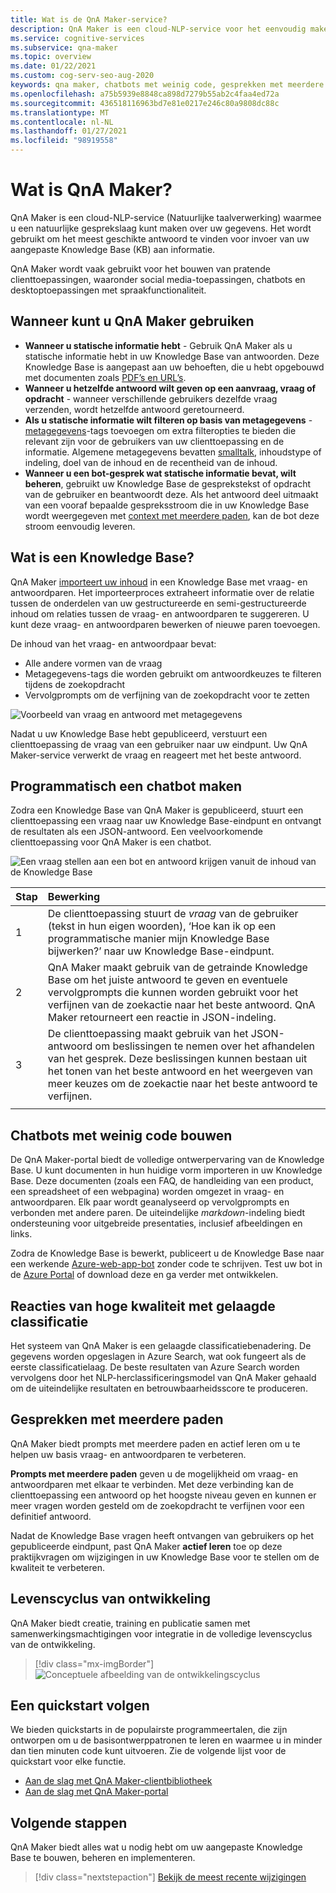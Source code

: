```yaml
---
title: Wat is de QnA Maker-service?
description: QnA Maker is een cloud-NLP-service voor het eenvoudig maken van een natuurlijke gesprekslaag over uw gegevens. Het kan worden gebruikt om het meest geschikte antwoord te vinden voor een bepaalde invoer in natuurlijke taal, vanuit uw aangepaste Knowledge Base (KB) aan informatie.
ms.service: cognitive-services
ms.subservice: qna-maker
ms.topic: overview
ms.date: 01/22/2021
ms.custom: cog-serv-seo-aug-2020
keywords: qna maker, chatbots met weinig code, gesprekken met meerdere paden
ms.openlocfilehash: a75b5939e8848ca898d7279b55ab2c4faa4ed72a
ms.sourcegitcommit: 436518116963bd7e81e0217e246c80a9808dc88c
ms.translationtype: MT
ms.contentlocale: nl-NL
ms.lasthandoff: 01/27/2021
ms.locfileid: "98919558"
---
```

# <a name="what-is-qna-maker"></a>Wat is QnA Maker?

QnA Maker is een cloud-NLP-service (Natuurlijke taalverwerking) waarmee u een natuurlijke gesprekslaag kunt maken over uw gegevens. Het wordt gebruikt om het meest geschikte antwoord te vinden voor invoer van uw aangepaste Knowledge Base (KB) aan informatie.

QnA Maker wordt vaak gebruikt voor het bouwen van pratende clienttoepassingen, waaronder social media-toepassingen, chatbots en desktoptoepassingen met spraakfunctionaliteit.

## <a name="when-to-use-qna-maker"></a>Wanneer kunt u QnA Maker gebruiken

* **Wanneer u statische informatie hebt** - Gebruik QnA Maker als u statische informatie hebt in uw Knowledge Base van antwoorden. Deze Knowledge Base is aangepast aan uw behoeften, die u hebt opgebouwd met documenten zoals [PDF’s en URL’s](../Concepts/data-sources-and-content.md).
* **Wanneer u hetzelfde antwoord wilt geven op een aanvraag, vraag of opdracht** - wanneer verschillende gebruikers dezelfde vraag verzenden, wordt hetzelfde antwoord geretourneerd.
* **Als u statische informatie wilt filteren op basis van metagegevens** - [metagegevens](../how-to/metadata-generateanswer-usage.md)-tags toevoegen om extra filteropties te bieden die relevant zijn voor de gebruikers van uw clienttoepassing en de informatie. Algemene metagegevens bevatten [smalltalk](../how-to/chit-chat-knowledge-base.md), inhoudstype of indeling, doel van de inhoud en de recentheid van de inhoud.
* **Wanneer u een bot-gesprek wat statische informatie bevat, wilt beheren**, gebruikt uw Knowledge Base de gesprekstekst of opdracht van de gebruiker en beantwoordt deze. Als het antwoord deel uitmaakt van een vooraf bepaalde gespreksstroom die in uw Knowledge Base wordt weergegeven met [context met meerdere paden](../how-to/multiturn-conversation.md), kan de bot deze stroom eenvoudig leveren.

## <a name="what-is-a-knowledge-base"></a>Wat is een Knowledge Base?

QnA Maker [importeert uw inhoud](../Concepts/plan.md) in een Knowledge Base met vraag- en antwoordparen. Het importeerproces extraheert informatie over de relatie tussen de onderdelen van uw gestructureerde en semi-gestructureerde inhoud om relaties tussen de vraag- en antwoordparen te suggereren. U kunt deze vraag- en antwoordparen bewerken of nieuwe paren toevoegen.

De inhoud van het vraag- en antwoordpaar bevat:
* Alle andere vormen van de vraag
* Metagegevens-tags die worden gebruikt om antwoordkeuzes te filteren tijdens de zoekopdracht
* Vervolgprompts om de verfijning van de zoekopdracht voor te zetten

![Voorbeeld van vraag en antwoord met metagegevens](../media/qnamaker-overview-learnabout/example-question-and-answer-with-metadata.png)

Nadat u uw Knowledge Base hebt gepubliceerd, verstuurt een clienttoepassing de vraag van een gebruiker naar uw eindpunt. Uw QnA Maker-service verwerkt de vraag en reageert met het beste antwoord.

## <a name="create-a-chat-bot-programmatically"></a>Programmatisch een chatbot maken

Zodra een Knowledge Base van QnA Maker is gepubliceerd, stuurt een clienttoepassing een vraag naar uw Knowledge Base-eindpunt en ontvangt de resultaten als een JSON-antwoord. Een veelvoorkomende clienttoepassing voor QnA Maker is een chatbot.

![Een vraag stellen aan een bot en antwoord krijgen vanuit de inhoud van de Knowledge Base](../media/qnamaker-overview-learnabout/bot-chat-with-qnamaker.png)

|Stap|Bewerking|
|:--|:--|
|1|De clienttoepassing stuurt de _vraag_ van de gebruiker (tekst in hun eigen woorden), ‘Hoe kan ik op een programmatische manier mijn Knowledge Base bijwerken?’ naar uw Knowledge Base-eindpunt.|
|2|QnA Maker maakt gebruik van de getrainde Knowledge Base om het juiste antwoord te geven en eventuele vervolgprompts die kunnen worden gebruikt voor het verfijnen van de zoekactie naar het beste antwoord. QnA Maker retourneert een reactie in JSON-indeling.|
|3|De clienttoepassing maakt gebruik van het JSON-antwoord om beslissingen te nemen over het afhandelen van het gesprek. Deze beslissingen kunnen bestaan uit het tonen van het beste antwoord en het weergeven van meer keuzes om de zoekactie naar het beste antwoord te verfijnen. |
|||

## <a name="build-low-code-chat-bots"></a>Chatbots met weinig code bouwen

De QnA Maker-portal biedt de volledige ontwerpervaring van de Knowledge Base. U kunt documenten in hun huidige vorm importeren in uw Knowledge Base. Deze documenten (zoals een FAQ, de handleiding van een product, een spreadsheet of een webpagina) worden omgezet in vraag- en antwoordparen. Elk paar wordt geanalyseerd op vervolgprompts en verbonden met andere paren. De uiteindelijke _markdown_-indeling biedt ondersteuning voor uitgebreide presentaties, inclusief afbeeldingen en links.

Zodra de Knowledge Base is bewerkt, publiceert u de Knowledge Base naar een werkende [Azure-web-app-bot](https://azure.microsoft.com/services/bot-service/) zonder code te schrijven. Test uw bot in de [Azure Portal](https://portal.azure.com) of download deze en ga verder met ontwikkelen.

## <a name="high-quality-responses-with-layered-ranking"></a>Reacties van hoge kwaliteit met gelaagde classificatie

Het systeem van QnA Maker is een gelaagde classificatiebenadering. De gegevens worden opgeslagen in Azure Search, wat ook fungeert als de eerste classificatielaag. De beste resultaten van Azure Search worden vervolgens door het NLP-herclassificeringsmodel van QnA Maker gehaald om de uiteindelijke resultaten en betrouwbaarheidsscore te produceren.

## <a name="multi-turn-conversations"></a>Gesprekken met meerdere paden

QnA Maker biedt prompts met meerdere paden en actief leren om u te helpen uw basis vraag- en antwoordparen te verbeteren.

**Prompts met meerdere paden** geven u de mogelijkheid om vraag- en antwoordparen met elkaar te verbinden. Met deze verbinding kan de clienttoepassing een antwoord op het hoogste niveau geven en kunnen er meer vragen worden gesteld om de zoekopdracht te verfijnen voor een definitief antwoord.

Nadat de Knowledge Base vragen heeft ontvangen van gebruikers op het gepubliceerde eindpunt, past QnA Maker **actief leren** toe op deze praktijkvragen om wijzigingen in uw Knowledge Base voor te stellen om de kwaliteit te verbeteren.

## <a name="development-lifecycle"></a>Levenscyclus van ontwikkeling

QnA Maker biedt creatie, training en publicatie samen met samenwerkingsmachtigingen voor integratie in de volledige levenscyclus van de ontwikkeling.

> [!div class="mx-imgBorder"]
> ![Conceptuele afbeelding van de ontwikkelingscyclus](../media/qnamaker-overview-learnabout/development-cycle.png)


## <a name="complete-a-quickstart"></a>Een quickstart volgen

We bieden quickstarts in de populairste programmeertalen, die zijn ontworpen om u de basisontwerppatronen te leren en waarmee u in minder dan tien minuten code kunt uitvoeren. Zie de volgende lijst voor de quickstart voor elke functie.

* [Aan de slag met QnA Maker-clientbibliotheek](../quickstarts/quickstart-sdk.md)
* [Aan de slag met QnA Maker-portal](../quickstarts/create-publish-knowledge-base.md)

## <a name="next-steps"></a>Volgende stappen
QnA Maker biedt alles wat u nodig hebt om uw aangepaste Knowledge Base te bouwen, beheren en implementeren.

> [!div class="nextstepaction"]
> [Bekijk de meest recente wijzigingen](../whats-new.md)
